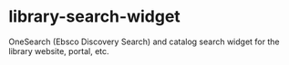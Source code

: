 # library-search-widget
OneSearch (Ebsco Discovery Search) and catalog search widget for the library website, portal, etc.

